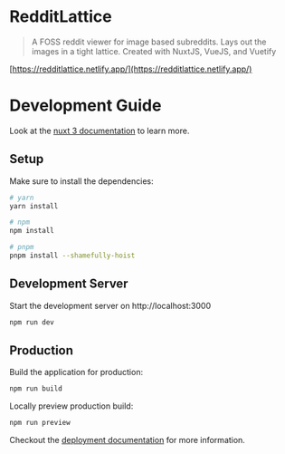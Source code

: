 # RedditLattice

> A FOSS reddit viewer for image based subreddits. Lays out the images in a tight lattice. Created with NuxtJS, VueJS, and Vuetify

[https://redditlattice.netlify.app/](https://redditlattice.netlify.app/)

# Development Guide

Look at the [nuxt 3 documentation](https://v3.nuxtjs.org) to learn more.

## Setup

Make sure to install the dependencies:

```bash
# yarn
yarn install

# npm
npm install

# pnpm
pnpm install --shamefully-hoist
```

## Development Server

Start the development server on http://localhost:3000

```bash
npm run dev
```

## Production

Build the application for production:

```bash
npm run build
```

Locally preview production build:

```bash
npm run preview
```

Checkout the [deployment documentation](https://v3.nuxtjs.org/guide/deploy/presets) for more information.
